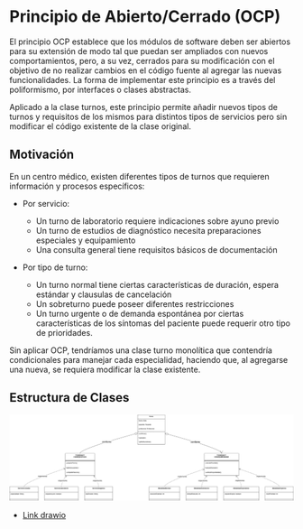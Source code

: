 # Principio de Abierto/Cerrado (OCP)

El principio OCP establece que los módulos de software deben ser abiertos para su extensión de modo tal que puedan ser ampliados con nuevos comportamientos, pero, a su vez, cerrados para su modificación con el objetivo de no realizar cambios en el código fuente al agregar las nuevas funcionalidades. La forma de implementar este principio es a través del poliformismo, por interfaces o clases abstractas.

Aplicado a la clase turnos, este principio permite añadir nuevos tipos de turnos y requisitos de los mismos para distintos tipos de servicios pero sin modificar el código existente de la clase original.

## Motivación

En un centro médico, existen diferentes tipos de turnos que requieren información y procesos específicos:

+ Por servicio:
  - Un turno de laboratorio requiere indicaciones sobre ayuno previo
  - Un turno de estudios de diagnóstico necesita preparaciones especiales y equipamiento
  - Una consulta general tiene requisitos básicos de documentación

+ Por tipo de turno:
  - Un turno normal tiene ciertas características de duración, espera estándar y clausulas de cancelación
  - Un sobreturno puede poseer diferentes restricciones
  - Un turno urgente o de demanda espontánea por ciertas características de los síntomas del paciente puede requerir otro         tipo de prioridades.

Sin aplicar OCP, tendríamos una clase turno monolítica que contendría condicionales para manejar cada especialidad, haciendo que, al agregarse una nueva, se requiera modificar la clase existente.

## Estructura de Clases

 ![Ejemplo ocp](imagenes/019_Parcial_1_SOLID_OCP.jpg)
 * [Link drawio](https://drive.google.com/file/d/1R1WujRBbFwS2cII3Ohx8CVwmzr9upmUp/view?usp=sharing)
